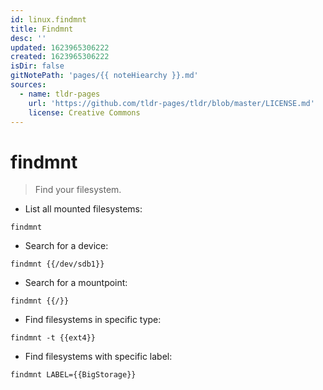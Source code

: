 ```yaml
---
id: linux.findmnt
title: Findmnt
desc: ''
updated: 1623965306222
created: 1623965306222
isDir: false
gitNotePath: 'pages/{{ noteHiearchy }}.md'
sources:
  - name: tldr-pages
    url: 'https://github.com/tldr-pages/tldr/blob/master/LICENSE.md'
    license: Creative Commons
---
```

# findmnt

> Find your filesystem.

- List all mounted filesystems:

`findmnt`

- Search for a device:

`findmnt {{/dev/sdb1}}`

- Search for a mountpoint:

`findmnt {{/}}`

- Find filesystems in specific type:

`findmnt -t {{ext4}}`

- Find filesystems with specific label:

`findmnt LABEL={{BigStorage}}`


